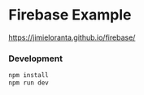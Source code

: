 # Firebase Example

https://jimieloranta.github.io/firebase/

### Development

```sh
npm install
npm run dev
```
